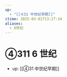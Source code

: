 ```yaml
---
up:
  - "[[④31 中世纪早期]]"
ctime: 2025-03-01T13:27:34
aliases:
  - 6世纪
---
```


# ④311 6 世纪

- up: [[④31 中世纪早期]]
